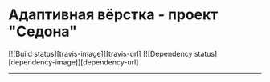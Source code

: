 # Адаптивная вёрстка - проект "Седона"
[![Build status][travis-image]][travis-url] 
[![Dependency status][dependency-image]][dependency-url]

---
